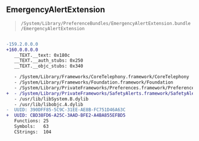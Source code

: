 ## EmergencyAlertExtension

> `/System/Library/PreferenceBundles/EmergencyAlertExtension.bundle/EmergencyAlertExtension`

```diff

-159.2.0.0.0
+160.0.0.0.0
   __TEXT.__text: 0x180c
   __TEXT.__auth_stubs: 0x250
   __TEXT.__objc_stubs: 0x340

   - /System/Library/Frameworks/CoreTelephony.framework/CoreTelephony
   - /System/Library/Frameworks/Foundation.framework/Foundation
   - /System/Library/PrivateFrameworks/Preferences.framework/Preferences
+  - /System/Library/PrivateFrameworks/SafetyAlerts.framework/SafetyAlerts
   - /usr/lib/libSystem.B.dylib
   - /usr/lib/libobjc.A.dylib
-  UUID: 390DFF85-5C9C-31EE-AE8B-FC751D46A63C
+  UUID: CBD38FD6-A25C-3AAD-BFE2-A4BA855EFBD5
   Functions: 25
   Symbols:   63
   CStrings:  104

```
